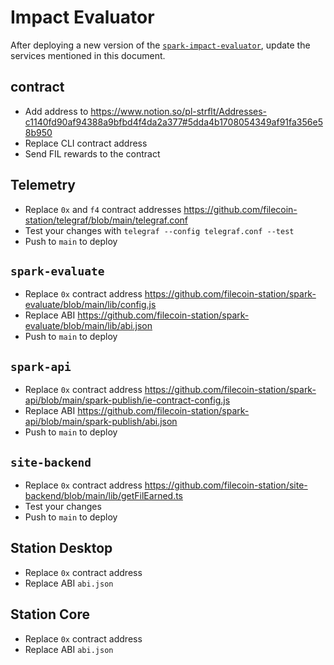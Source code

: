 # Impact Evaluator

After deploying a new version of the [`spark-impact-evaluator`](https://github.com/filecoin-station/spark-impact-evaluator),
update the services mentioned in this document.

## contract

- Add address to https://www.notion.so/pl-strflt/Addresses-c1140fd90af94388a9bfbd4f4da2a377#5dda4b1708054349af91fa356e58b950
- Replace CLI contract address
- Send FIL rewards to the contract

## Telemetry

- Replace `0x` and `f4` contract addresses https://github.com/filecoin-station/telegraf/blob/main/telegraf.conf
- Test your changes with `telegraf --config telegraf.conf --test`
- Push to `main` to deploy

## `spark-evaluate`

- Replace `0x` contract address https://github.com/filecoin-station/spark-evaluate/blob/main/lib/config.js
- Replace ABI https://github.com/filecoin-station/spark-evaluate/blob/main/lib/abi.json
- Push to `main` to deploy

## `spark-api`

- Replace `0x` contract address https://github.com/filecoin-station/spark-api/blob/main/spark-publish/ie-contract-config.js
- Replace ABI https://github.com/filecoin-station/spark-api/blob/main/spark-publish/abi.json
- Push to `main` to deploy

## `site-backend`

- Replace `0x` contract address https://github.com/filecoin-station/site-backend/blob/main/lib/getFilEarned.ts
- Test your changes
- Push to `main` to deploy

## Station Desktop

- Replace `0x` contract address
- Replace ABI `abi.json`

## Station Core

- Replace `0x` contract address
- Replace ABI `abi.json`

